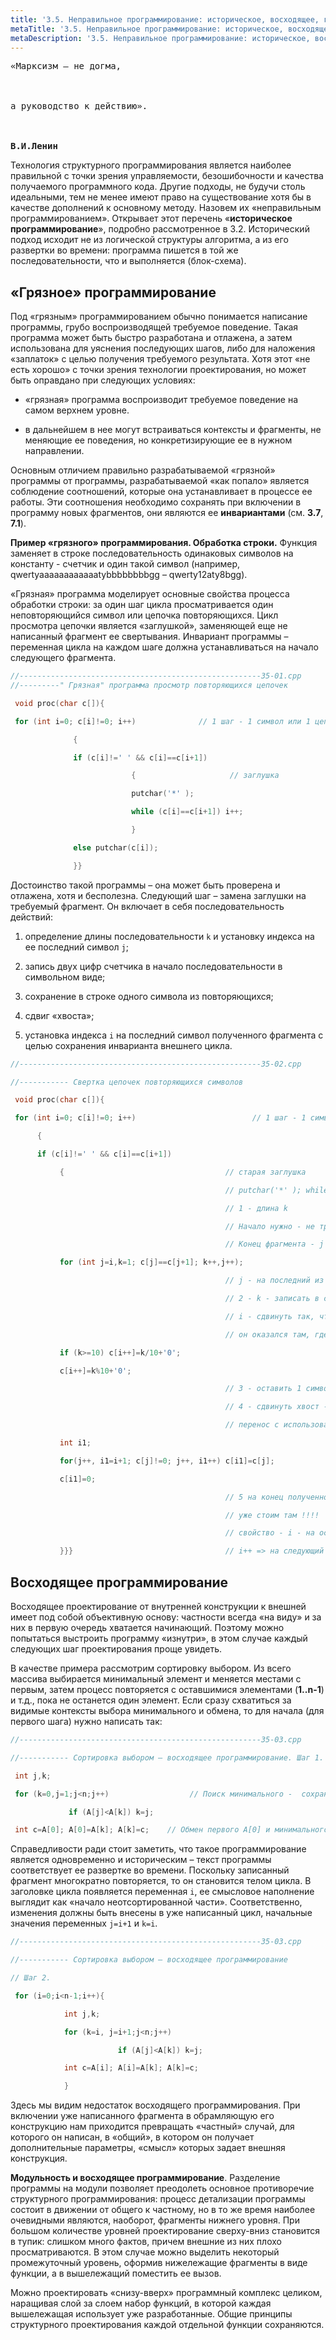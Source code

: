 ```yaml
---
title: '3.5. Неправильное программирование: историческое, восходящее, грязное'
metaTitle: '3.5. Неправильное программирование: историческое, восходящее, грязное'
metaDescription: '3.5. Неправильное программирование: историческое, восходящее, грязное'
---
```


<pre>
«Марксизм – не догма,<br/>
<br/>
а руководство к действию».<br/>
<br/>
<b>В.И.Ленин</b>
</pre>

Технология структурного программирования является наиболее правильной с точки зрения управляемости, безошибочности и качества  получаемого программного кода. Другие подходы, не будучи столь идеальными, тем не менее имеют право на существование хотя бы в качестве дополнений к основному методу. Назовем их «неправильным программированием». Открывает этот перечень «**историческое программирование**», подробно рассмотренное в 3.2. Исторический подход исходит не из логической структуры алгоритма, а из его развертки во времени: программа пишется в той же последовательности, что и выполняется (блок-схема).

## «Грязное» программирование

Под «грязным» программированием обычно понимается написание программы, грубо воспроизводящей требуемое поведение. Такая программа может быть быстро разработана и отлажена, а затем использована для уяснения последующих шагов, либо для наложения «заплаток» с целью получения требуемого результата. Хотя этот «не есть хорошо» с точки зрения технологии проектирования, но может быть оправдано при следующих условиях:

- «грязная» программа воспроизводит требуемое поведение на самом верхнем уровне.

- в дальнейшем в нее могут встраиваться контексты и фрагменты, не меняющие ее поведения, но конкретизирующие ее в нужном направлении.

Основным отличием правильно разрабатываемой «грязной» программы от программы, разрабатываемой «как попало»  является соблюдение соотношений, которые она устанавливает в процессе ее работы. Эти соотношения необходимо сохранять при включении в программу новых фрагментов, они являются ее **инвариантами** (см. **3.7**, **7.1**).

**Пример «грязного» программирования. Обработка строки.** Функция заменяет в строке последовательность одинаковых символов на константу - счетчик и один такой символ (например, qwertyaaaaaaaaaaaatybbbbbbbbgg – qwerty12aty8bgg).

«Грязная» программа моделирует основные свойства процесса обработки строки: за один шаг цикла просматривается один неповторяющийся символ или цепочка повторяющихся. Цикл просмотра цепочки является «заглушкой», заменяющей еще не написанный фрагмент ее свертывания. Инвариант программы – переменная цикла на каждом шаге должна устанавливаться на начало следующего фрагмента.

```c
//------------------------------------------------------35-01.cpp
//---------" Грязная" программа просмотр повторяющихся цепочек

 void proc(char c[]){

 for (int i=0; c[i]!=0; i++)              // 1 шаг - 1 символ или 1 цепочка

              {

              if (c[i]!=' ' && c[i]==c[i+1])

                           {                     // заглушка

                           putchar('*' );

                           while (c[i]==c[i+1]) i++;

                           }

              else putchar(c[i]);

              }}
```
 

Достоинство такой программы – она может быть проверена и отлажена, хотя и бесполезна. Следующий шаг – замена заглушки на требуемый фрагмент. Он включает в себя последовательность действий:

1. определение длины последовательности  `k` и установку индекса на ее последний символ `j`;

2. запись двух цифр счетчика в начало последовательности в символьном виде;

3. сохранение в строке одного символа из повторяющихся;

4. сдвиг «хвоста»;

5. установка индекса `i` на последний символ полученного фрагмента с целью сохранения инварианта внешнего цикла.

```c
//------------------------------------------------------35-02.cpp

//----------- Свертка цепочек повторяющихся символов

 void proc(char c[]){

 for (int i=0; c[i]!=0; i++)                          // 1 шаг - 1 символ ???

      {

      if (c[i]!=' ' && c[i]==c[i+1])

           {                                    // старая заглушка

                                                // putchar('*' ); while (c[i]==c[i+1]) i++;

                                                // 1 - длина k

                                                // Начало нужно - не трогаем i

                                                // Конец фрагмента - j

           for (int j=i,k=1; c[j]==c[j+1]; k++,j++);

                                                // j - на последний из 'aaaaa'

                                                // 2 - k - записать в c[] в виде 2 цифр

                                                // i - сдвинуть так, чтобы

                                                // он оказался там, где надо

           if (k>=10) c[i++]=k/10+'0';

           c[i++]=k%10+'0';

                                                // 3 - оставить 1 символ - уже стоим там !!!!

                                                // 4 - сдвинуть хвост -

                                                // перенос с использованием 2 индексов

           int i1;

           for(j++, i1=i+1; c[j]!=0; j++, i1++) c[i1]=c[j];

           c[i1]=0;

                                                // 5 на конец полученного фрагмента -

                                                // уже стоим там !!!!

                                                // свойство - i - на оставленном символе

           }}}                                  // i++ => на следующий фрагмент
```

## Восходящее программирование

Восходящее проектирование от внутренней конструкции к внешней имеет под собой объективную основу: частности всегда «на виду» и за них в первую очередь хватается начинающий. Поэтому можно попытаться выстроить программу «изнутри», в этом случае каждый следующих шаг проектирования проще увидеть.

В качестве примера рассмотрим сортировку выбором. Из всего массива выбирается минимальный элемент и меняется местами с первым, затем процесс повторяется с оставшимися элементами (**1..n-1**) и т.д., пока не останется один элемент. Если сразу схватиться за видимые контексты выбора минимального и обмена, то для начала (для первого шага) нужно написать так:

 
```c
//------------------------------------------------------35-03.cpp

//----------- Сортировка выбором – восходящее программирование. Шаг 1.

 int j,k;

 for (k=0,j=1;j<n;j++)                  // Поиск минимального -  сохранение индекса

             if (A[j]<A[k]) k=j;

 int c=A[0]; A[0]=A[k]; A[k]=c;    // Обмен первого A[0] и минимального
```

Справедливости ради стоит заметить, что такое программирование является одновременно и историческим – текст программы соответствует ее развертке во времени. Поскольку записанный фрагмент многократно повторяется, то он становится телом цикла. В заголовке цикла появляется переменная `i`, ее смысловое наполнение выглядит как «начало неотсортированной части». Соответственно, изменения должны быть внесены в уже написанный цикл, начальные значения  переменных `j=i+1` и `k=i`.

 
```c
//------------------------------------------------------35-03.cpp

//----------- Сортировка выбором – восходящее программирование

// Шаг 2.

 for (i=0;i<n-1;i++){

            int j,k;

            for (k=i, j=i+1;j<n;j++)

                        if (A[j]<A[k]) k=j;

            int c=A[i]; A[i]=A[k]; A[k]=c;

            }
```

Здесь мы видим недостаток восходящего программирования. При включении уже написанного фрагмента в обрамляющую его конструкцию нам приходится превращать «частный» случай, для которого он написан, в «общий», в котором он получает дополнительные параметры, «смысл» которых задает внешняя конструкция.

**Модульность и восходящее программирование**. Разделение программы на модули позволяет преодолеть основное противоречие структурного программирования: процесс детализации программы состоит в движении  от общего к частному, но в то же время наиболее очевидными являются, наоборот, фрагменты нижнего уровня. При большом количестве уровней проектирование сверху-вниз становится в тупик: слишком много фактов, причем внешние из них плохо просматриваются.  В этом случае можно выделить некоторый промежуточный уровень, оформив нижележащие фрагменты в виде функции, а в вышележащий поместить ее вызов.

Можно проектировать «снизу-вверх» программный комплекс целиком, наращивая слой за слоем набор функций, в которой каждая вышележащая использует уже разработанные. Общие принципы структурного проектирования каждой отдельной функции сохраняются.